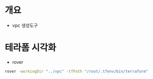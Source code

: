 # 개요
* vpc 생성도구


# 테라폼 시각화
* rover
```bash
rover -workingDir "../vpc" -tfPath "/root/.tfenv/bin/terraform"
```